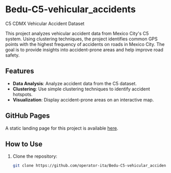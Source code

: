 # Bedu-C5-vehicular_accidents

C5 CDMX Vehicular Accident Dataset

This project analyzes vehicular accident data from Mexico City's C5 system. Using clustering techniques, the project identifies common GPS points with the highest frequency of accidents on roads in Mexico City. The goal is to provide insights into accident-prone areas and help improve road safety.

## Features

- **Data Analysis**: Analyze accident data from the C5 dataset.
- **Clustering**: Use simple clustering techniques to identify accident hotspots.
- **Visualization**: Display accident-prone areas on an interactive map.

## GitHub Pages

A static landing page for this project is available [here](https://operator-ita.github.io/Bedu-C5-vehicular_accidents/).

## How to Use

1. Clone the repository:
   ```bash
   git clone https://github.com/operator-ita/Bedu-C5-vehicular_accidents.git
   ```
